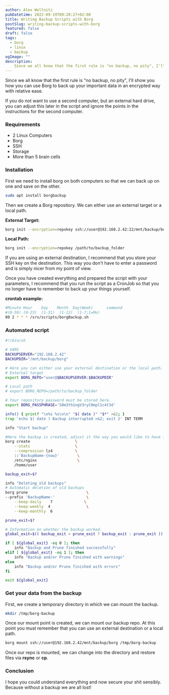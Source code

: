 ```yaml
---
author: Alex Wellnitz
pubDatetime: 2022-09-19T09:20:27+02:00
title: Writing Backup Scripts with Borg
postSlug: writing-backup-scripts-with-borg
featured: false
draft: false
tags:
  - borg
  - linux
  - backup
ogImage: ""
description:
    Since we all know that the first rule is "no backup, no pity", I'll show you how you can use Borg to back up your important data in an encrypted way with relative ease.
---
```


Since we all know that the first rule is "no backup, no pity", I'll show you how you can use Borg to back up your important data in an encrypted way with relative ease.

If you do not want to use a second computer, but an external hard drive, you can adjust this later in the script and ignore the points in the instructions for the second computer.

### Requirements
 - 2 Linux Computers
 - Borg
 - SSH
 - Storage
 - More than 5 brain cells

### Installation
First we need to install borg on both computers so that we can back up on one and save on the other.
```bash
sudo apt install borgbackup
```

Then we create a Borg repository. We can either use an external target or a local path.

**External Target:**
```bash
borg init --encryption=repokey ssh://user@192.168.2.42:22/mnt/backup/borg
```

**Local Path:**
```bash
borg init --encryption=repokey /path/to/backup_folder
```

If you are using an external destination, I recommend that you store your SSH key on the destination.
This way you don't have to enter a password and is simply nicer from my point of view.

Once you have created everything and prepared the script with your parameters, I recommend that you run the script as a CronJob so that you no longer have to remember to back up your things yourself.

**crontab example:**
```bash
#Minute Hour    Day    Month  Day(Week)      command
#(0-59) (0-23)  (1-31)  (1-12)  (1-7;1=Mo)
00 2 * * * /srv/scripts/borgBackup.sh
```

### Automated script
```bash
#!/bin/sh

# VARS
BACKUPSERVER="192.168.2.42"
BACKUPDIR="/mnt/backup/borg"

# Here you can either use your external destination or the local path.
# External target
export BORG_REPO="user@$BACKUPSERVER:$BACKUPDIR"

# Local path
# export BORG_REPO=/path/to/backup_folder

# Your repository password must be stored here.
export BORG_PASSPHRASE='S0m3th1ngV3ryC0mpl1c4t3d'

info() { printf "\n%s %s\n\n" "$( date )" "$*" >&2; }
trap 'echo $( date ) Backup interrupted >&2; exit 2' INT TERM

info "Start backup"

#Here the backup is created, adjust it the way you would like to have it.
borg create                    \
    --stats                    \
    --compression lz4          \
    ::'BackupName-{now}'        \
    /etc/nginx                  \
    /home/user

backup_exit=$?

info "Deleting old backups"
# Automatic deletion of old backups
borg prune                          \
--prefix 'BackupName-'              \
    --keep-daily    7              \
    --keep-weekly  4                \
    --keep-monthly  6

prune_exit=$?

# Information on whether the backup worked.
global_exit=$(( backup_exit > prune_exit ? backup_exit : prune_exit ))

if [ ${global_exit} -eq 0 ]; then
    info "Backup and Prune finished successfully"
elif [ ${global_exit} -eq 1 ]; then
    info "Backup and/or Prune finished with warnings"
else
    info "Backup and/or Prune finished with errors"
fi

exit ${global_exit}
```

### Get your data from the backup
First, we create a temporary directory in which we can mount the backup.

```bash
mkdir /tmp/borg-backup
```

Once our mount point is created, we can mount our backup repo.
At this point you must remember that you can use an external destination or a local path.

```bash
borg mount ssh://user@192.168.2.42/mnt/backup/borg /tmp/borg-backup
```
Once our repo is mounted, we can change into the directory and restore files via **rsync** or **cp**.

### Conclusion
I hope you could understand everything and now secure your shit sensibly. Because without a backup we are all lost!